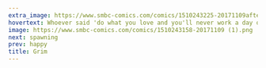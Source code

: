 ```yaml
---
extra_image: https://www.smbc-comics.com/comics/1510243225-20171109after.png
hovertext: Whoever said 'do what you love and you'll never work a day of your life' probably should have added a caveat about murder.
image: https://www.smbc-comics.com/comics/1510243158-20171109 (1).png
next: spawning
prev: happy
title: Grim
---
```

